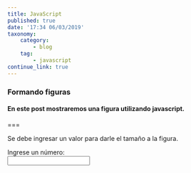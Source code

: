 ```yaml
---
title: JavaScript
published: true
date: '17:34 06/03/2019'
taxonomy:
    category:
        - blog
    tag:
        - javascript
continue_link: true
---
```


### Formando figuras
#### En este post mostraremos una figura utilizando javascript.

===
<script type="text/javascript">
    function Figura() {
        var lim = document.getElementById("num").value;
               var x,y;
                var c = "";

                for (x=0;x<lim;x++){
                    for(y=0;y<=x;y++){
                        c = c +"*";
                    }
                    c = c +"<br>"; 
                }
                for (x=0;x<lim;x++){
                    for(y=0;y<lim;y++){
                        if(y<=x){
                            c = c +"&nbsp";
                        }else{
                             c = c +"*";
                        }
                    }
                    c = c +"<br>"; 
                }
                document.getElementById("figura").innerHTML = c;
                document.getElementById("num").value=" "; 
           
    }
</script>
Se debe ingresar un valor para darle el tamaño a la figura.

 <p>
    <label for="num">Ingrese un número:</label><br>
    <input type="number" id="num" min="1"  onkey="Figura()"/><br><br>
    <code id="figura" class="fig"></code>
</p>



